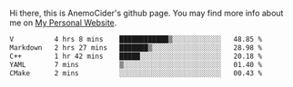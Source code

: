 Hi there, this is AnemoCider's github page.
You may find more info about me on <a href="https://anemocider.github.io">My Personal Website</a>.

<!--START_SECTION:waka-->

```txt
V          4 hrs 8 mins    ████████████▒░░░░░░░░░░░░   48.85 %
Markdown   2 hrs 27 mins   ███████▒░░░░░░░░░░░░░░░░░   28.98 %
C++        1 hr 42 mins    █████░░░░░░░░░░░░░░░░░░░░   20.18 %
YAML       7 mins          ▒░░░░░░░░░░░░░░░░░░░░░░░░   01.40 %
CMake      2 mins          ░░░░░░░░░░░░░░░░░░░░░░░░░   00.43 %
```

<!--END_SECTION:waka-->

<!--
**AnemoCider/AnemoCider** is a ✨ _special_ ✨ repository because its `README.md` (this file) appears on your GitHub profile.

Here are some ideas to get you started:

- 🔭 I’m currently working on ...
- 🌱 I’m currently learning ...
- 👯 I’m looking to collaborate on ...
- 🤔 I’m looking for help with ...
- 💬 Ask me about ...
- 📫 How to reach me: ...
- 😄 Pronouns: ...
- ⚡ Fun fact: ...
-->
